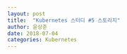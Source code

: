 ```yaml
---
layout: post
title:  "Kubernetes 스터디 #5 스토리지"
author: 윤상준
date: 2018-07-04
categories: Kubernetes
---
```

